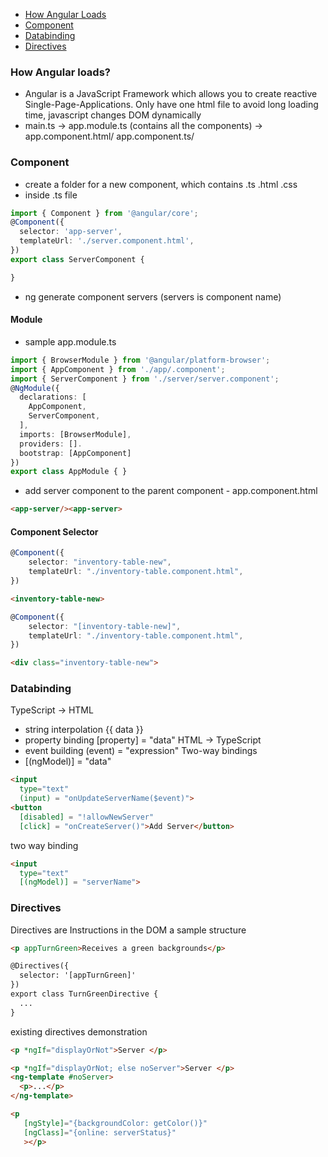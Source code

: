 * <a href="#howload">How Angular Loads</a>
* <a href="#component">Component</a>
* <a href="#databinding">Databinding</a>
* <a href="#directives">Directives</a>


### How Angular loads?<a name="howload"></a>
* Angular is a JavaScript Framework which allows you to create reactive Single-Page-Applications. Only have one html file to avoid long loading time, javascript changes DOM dynamically 
* main.ts -> app.module.ts (contains all the components) -> app.component.html/ app.component.ts/

### Component<a name="component"></a>
* create a folder for a new component, which contains .ts .html .css
* inside .ts file
``` typescript
import { Component } from '@angular/core';
@Component({
  selector: 'app-server',
  templateUrl: './server.component.html',
})
export class ServerComponent {

}
```
* ng generate component servers (servers is component name)

#### Module 
* sample app.module.ts
``` typescript
import { BrowserModule } from '@angular/platform-browser';
import { AppComponent } from './app/.component';
import { ServerComponent } from './server/server.component';
@NgModule({
  declarations: [
    AppComponent,
    ServerComponent,
  ],
  imports: [BrowserModule],
  providers: [].
  bootstrap: [AppComponent]
})
export class AppModule { }
```
* add server component to the parent component - app.component.html
``` html
<app-server/><app-server>
```
#### Component Selector
```Typescript
@Component({
    selector: "inventory-table-new",
    templateUrl: "./inventory-table.component.html",
})
```
```html
<inventory-table-new>
```
```Typescript
@Component({
    selector: "[inventory-table-new]",
    templateUrl: "./inventory-table.component.html",
})
```
```html
<div class="inventory-table-new">
```

### Databinding<a name="databinding"></a>
TypeScript -> HTML 
* string interpolation {{ data }}
* property binding [property] = "data"
HTML -> TypeScript
* event building (event) = "expression"
Two-way bindings 
* [(ngModel)] = "data"
```HTML
<input
  type="text"
  (input) = "onUpdateServerName($event)">
<button
  [disabled] = "!allowNewServer"
  [click] = "onCreateServer()">Add Server</button>
```
two way binding
```HTML
<input
  type="text"
  [(ngModel)] = "serverName">
```

### Directives<a name="directives"></a>
Directives are Instructions in the DOM
a sample structure
```HTML
<p appTurnGreen>Receives a green backgrounds</p>
```
```HTML
@Directives({
  selector: '[appTurnGreen]'
})
export class TurnGreenDirective {
  ...
}
```
existing directives demonstration
```HTML
<p *ngIf="displayOrNot">Server </p>
```
```HTML
<p *ngIf="displayOrNot; else noServer">Server </p>
<ng-template #noServer>
  <p>...</p>
</ng-template>
```
```HTML
<p 
   [ngStyle]="{backgroundColor: getColor()}"
   [ngClass]="{online: serverStatus}"
   ></p>
```

